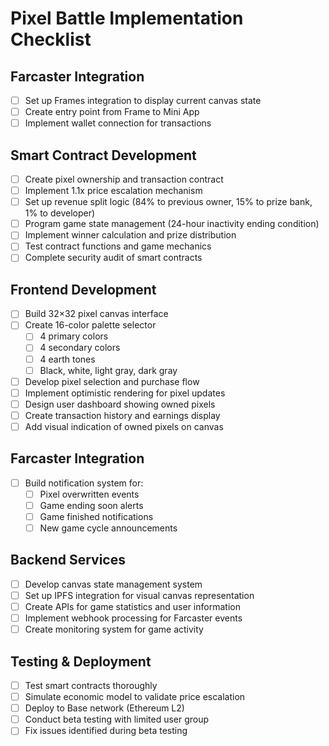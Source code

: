 # Pixel Battle Implementation Checklist

## Farcaster Integration
- [ ] Set up Frames integration to display current canvas state
- [ ] Create entry point from Frame to Mini App
- [ ] Implement wallet connection for transactions

## Smart Contract Development
- [ ] Create pixel ownership and transaction contract
- [ ] Implement 1.1x price escalation mechanism
- [ ] Set up revenue split logic (84% to previous owner, 15% to prize bank, 1% to developer)
- [ ] Program game state management (24-hour inactivity ending condition)
- [ ] Implement winner calculation and prize distribution
- [ ] Test contract functions and game mechanics
- [ ] Complete security audit of smart contracts

## Frontend Development
- [ ] Build 32×32 pixel canvas interface
- [ ] Create 16-color palette selector
  - [ ] 4 primary colors
  - [ ] 4 secondary colors
  - [ ] 4 earth tones
  - [ ] Black, white, light gray, dark gray
- [ ] Develop pixel selection and purchase flow
- [ ] Implement optimistic rendering for pixel updates
- [ ] Design user dashboard showing owned pixels
- [ ] Create transaction history and earnings display
- [ ] Add visual indication of owned pixels on canvas

## Farcaster Integration
- [ ] Build notification system for:
  - [ ] Pixel overwritten events
  - [ ] Game ending soon alerts
  - [ ] Game finished notifications
  - [ ] New game cycle announcements

## Backend Services
- [ ] Develop canvas state management system
- [ ] Set up IPFS integration for visual canvas representation
- [ ] Create APIs for game statistics and user information
- [ ] Implement webhook processing for Farcaster events
- [ ] Create monitoring system for game activity

## Testing & Deployment
- [ ] Test smart contracts thoroughly
- [ ] Simulate economic model to validate price escalation
- [ ] Deploy to Base network (Ethereum L2)
- [ ] Conduct beta testing with limited user group
- [ ] Fix issues identified during beta testing
